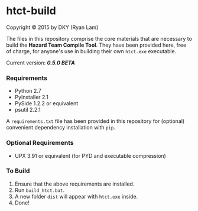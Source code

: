 htct-build
==========

Copyright © 2015 by DKY (Ryan Lam)

The files in this repository comprise the core materials that are necessary to 
build the __Hazard Team Compile Tool__. They have been provided here, free of 
charge, for anyone's use in building their own `htct.exe` executable.


Current version: ___0.5.0 BETA___


### Requirements
* Python 2.7
* PyInstaller 2.1
* PySide 1.2.2 or equivalent
* psutil 2.2.1

A `requirements.txt` file has been provided in this repository for (optional) 
convenient dependency installation with `pip`.

### Optional Requirements
* UPX 3.91 or equivalent (for PYD and executable compression)

### To Build
1. Ensure that the above requirements are installed.
2. Run `build_htct.bat`.
3. A new folder `dist` will appear with `htct.exe` inside.
4. Done!
